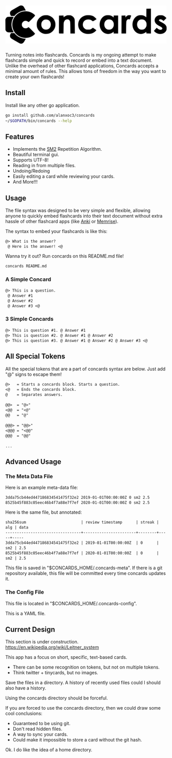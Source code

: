 <!-- @> concards @ Console Cards @ A cool + simple flashcard app. <@ -->
# <img src="logo.svg" />

Turning notes into flashcards. Concards is my ongoing attempt to make
flashcards simple and quick to record or embed into a text document. Unlike the
overhead of other flashcard applications, Concards accepts a minimal amount of
rules. This allows tons of freedom in the way you want to create your own
flashcards!

## Install
Install like any other go application.
``` bash
go install github.com/alanxoc3/concards
~/$GOPATH/bin/concards --help
```

## Features
* Implements the [SM2](https://www.supermemo.com/english/ol/sm2.htm) Repetition Algorithm.
* Beautiful terminal gui.
* Supports UTF-8!
* Reading in from multiple files.
* Undoing/Redoing
* Easily editing a card while reviewing your cards.
* And More!!!

## Usage
The file syntax was designed to be very simple and flexible, allowing anyone to
quickly embed flashcards into their text document without extra hassle of other
flashcard apps (like [Anki](https://apps.ankiweb.net/) or
[Memrise](https://www.memrise.com/)).

The syntax to embed your flashcards is like this:
```
@> What is the answer?
 @ Here is the answer! <@
```

Wanna try it out? Run concards on this README.md file!
``` bash
concards README.md
```

### A Simple Concard
```
@> This is a question.
 @ Answer #1
 @ Answer #2
 @ Answer #3 <@
```

### 3 Simple Concards
```
@> This is question #1. @ Answer #1
@> This is question #2. @ Answer #1 @ Answer #2
@> This is question #3. @ Answer #1 @ Answer #2 @ Answer #3 <@
```

## All Special Tokens
All the special tokens that are a part of concards syntax are below. Just add
"@" signs to escape them!
```
@>   = Starts a concards block. Starts a question.
<@   = Ends the concards block.
@    = Separates answers.

@@>  = "@>"
<@@  = "<@"
@@   = "@"

@@@> = "@@>"
<@@@ = "<@@"
@@@  = "@@"

...
```

## Advanced Usage

### The Meta Data File
Here is an example meta-data file:
```
3dda75cb44ed447186834541475f32e2 2019-01-01T00:00:00Z 0 sm2 2.5
8525b45f883c05eec46b4f7a88e7f7ef 2020-01-01T00:00:00Z 0 sm2 2.5
```

Here is the same file, but annotated:
```
sha256sum                        | review timestamp      | streak | alg | data
---------------------------------+-----------------------+--------+-----+-----
3dda75cb44ed447186834541475f32e2 | 2019-01-01T00:00:00Z  | 0      | sm2 | 2.5
8525b45f883c05eec46b4f7a88e7f7ef | 2020-01-01T00:00:00Z  | 0      | sm2 | 2.5
```

This file is saved in "$CONCARDS_HOME/.concards-meta". If there is a git repository
available, this file will be committed every time concards updates it.

### The Config File
This file is located in "$CONCARDS_HOME/.concards-config".

This is a YAML file.

## Current Design
This section is under construction.
https://en.wikipedia.org/wiki/Leitner_system

This app has a focus on short, specific, text-based cards.
- There can be some recognition on tokens, but not on multiple tokens.
- Think twitter + tinycards, but no images.

Save the files in a directory.
A history of recently used files could I should also have a history.

Using the concards directory should be forceful.

If you are forced to use the concards directory, then we could draw some cool
conclusions:
- Guaranteed to be using git.
- Don't read hidden files.
- A way to sync your cards.
- Could make it impossible to store a card without the git hash.

Ok. I do like the idea of a home directory.
